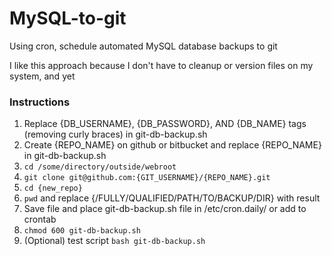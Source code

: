 MySQL-to-git
============

Using cron, schedule automated MySQL database backups to git

I like this approach because I don't have to cleanup or version files on my system, and yet 

### Instructions

1. Replace {DB_USERNAME}, {DB_PASSWORD}, AND {DB_NAME} tags (removing curly braces) in git-db-backup.sh
2. Create {REPO_NAME} on github or bitbucket and replace {REPO_NAME} in git-db-backup.sh
3. `cd /some/directory/outside/webroot`
4. `git clone git@github.com:{GIT_USERNAME}/{REPO_NAME}.git`
5. `cd {new_repo}`
6. `pwd` and replace {/FULLY/QUALIFIED/PATH/TO/BACKUP/DIR} with result
7. Save file and place git-db-backup.sh file in /etc/cron.daily/ or add to crontab
8. `chmod 600 git-db-backup.sh`
9. (Optional) test script `bash git-db-backup.sh`


